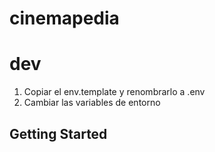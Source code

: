 # cinemapedia

# dev    
1. Copiar el env.template y renombrarlo a .env
2. Cambiar las variables de entorno

## Getting Started


